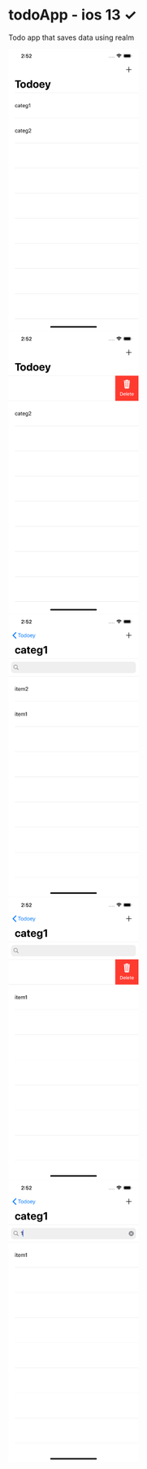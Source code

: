 
# todoApp - ios 13 ✓

Todo app that saves data using realm

<img src="https://github.com/marinvlad/todoApp-ios13/blob/master/s1.png" width="256"> <img src="https://github.com/marinvlad/todoApp-ios13/blob/master/s2.png" width="256"> <img src="https://github.com/marinvlad/todoApp-ios13/blob/master/s3.png" width="256"> <img src="https://github.com/marinvlad/todoApp-ios13/blob/master/s4.png" width="256"> <img src="https://github.com/marinvlad/todoApp-ios13/blob/master/s5.png" width="256">

